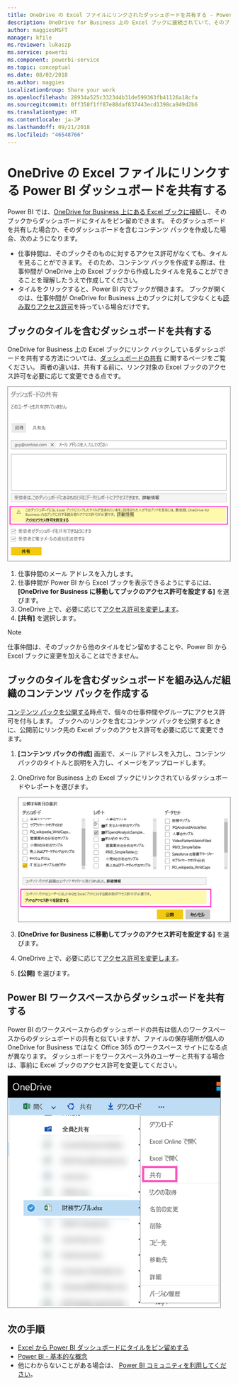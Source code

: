 ```yaml
---
title: OneDrive の Excel ファイルにリンクされたダッシュボードを共有する - Power BI
description: OneDrive for Business 上の Excel ブックに接続されていて、そのブックからタイルがピン留めされているダッシュボードの共有について説明します。
author: maggiesMSFT
manager: kfile
ms.reviewer: lukaszp
ms.service: powerbi
ms.component: powerbi-service
ms.topic: conceptual
ms.date: 08/02/2018
ms.author: maggies
LocalizationGroup: Share your work
ms.openlocfilehash: 28934a525c332344b31de599363fb41126a18cfa
ms.sourcegitcommit: 0ff358f1ff87e88daf837443ecd1398ca949d2b6
ms.translationtype: HT
ms.contentlocale: ja-JP
ms.lasthandoff: 09/21/2018
ms.locfileid: "46548766"
---
```

# <a name="share-a-power-bi-dashboard-that-links-to-an-excel-file-in-onedrive"></a>OneDrive の Excel ファイルにリンクする Power BI ダッシュボードを共有する
Power BI では、[OneDrive for Business 上にある Excel ブックに接続](service-excel-workbook-files.md)し、そのブックからダッシュボードにタイルをピン留めできます。 そのダッシュボードを共有した場合か、そのダッシュボードを含むコンテンツ パックを作成した場合、次のようになります。

* 仕事仲間は、そのブックそのものに対するアクセス許可がなくても、タイルを見ることができます。 そのため、コンテンツ パックを作成する際は、仕事仲間が OneDrive 上の Excel ブックから作成したタイルを見ることができることを理解したうえで作成してください。
* タイルをクリックすると、Power BI 内でブックが開きます。 ブックが開くのは、仕事仲間が OneDrive for Business 上のブックに対して少なくとも[読み取りアクセス許可](https://support.office.com/en-us/article/Share-documents-or-folders-in-Office-365-1fe37332-0f9a-4719-970e-d2578da4941c)を持っている場合だけです。

## <a name="share-a-dashboard-that-contains-workbook-tiles"></a>ブックのタイルを含むダッシュボードを共有する
OneDrive for Business 上の Excel ブックにリンク バックしているダッシュボードを共有する方法については、[ダッシュボードの共有](service-share-dashboards.md) に関するページをご覧ください。 両者の違いは、共有する前に、リンク対象の Excel ブックのアクセス許可を必要に応じて変更できる点です。

  ![[ダッシュ ボードの共有] ダイアログ ボックス](media/service-share-dashboard-that-links-to-excel-onedrive/pbi_share_workbk.png)

1. 仕事仲間のメール アドレスを入力します。
2. 仕事仲間が Power BI から Excel ブックを表示できるようにするには、 **[OneDrive for Business に移動してブックのアクセス許可を設定する]** を選びます。
3. OneDrive 上で、必要に応じて[アクセス許可を変更します](https://support.office.com/en-US/article/Share-files-and-folders-and-change-permissions-9fcc2f7d-de0c-4cec-93b0-a82024800c07)。
4. **[共有]** を選択します。

>[!NOTE]
>仕事仲間は、そのブックから他のタイルをピン留めすることや、Power BI から Excel ブックに変更を加えることはできません。
> 
> 

## <a name="create-an-organizational-content-pack-with-a-dashboard-that-contains-workbook-tiles"></a>ブックのタイルを含むダッシュボードを組み込んだ組織のコンテンツ パックを作成する
[コンテンツ パックを公開する](service-organizational-content-pack-create-and-publish.md)時点で、個々の仕事仲間やグループにアクセス許可を付与します。 ブックへのリンクを含むコンテンツ パックを公開するときに、公開前にリンク先の Excel ブックのアクセス許可を必要に応じて変更できます。

1. **[コンテンツ パックの作成]** 画面で、メール アドレスを入力し、コンテンツ パックのタイトルと説明を入力し、イメージをアップロードします。
2. OneDrive for Business 上の Excel ブックにリンクされているダッシュボードやレポートを選びます。
   
    ![コンテンツ パック内の Excel ブック](media/service-share-dashboard-that-links-to-excel-onedrive/pbi_contpack_workbk.png)
3. **[OneDrive for Business に移動してブックのアクセス許可を設定する]** を選びます。
4. OneDrive 上で、必要に応じて[アクセス許可を変更します](https://support.office.com/en-US/article/Share-files-and-folders-and-change-permissions-9fcc2f7d-de0c-4cec-93b0-a82024800c07)。
5. **[公開]** を選びます。

## <a name="share-a-dashboard-from-a-power-bi-workspace"></a>Power BI ワークスペースからダッシュボードを共有する
Power BI のワークスペースからのダッシュボードの共有は個人のワークスペースからのダッシュボードの共有と似ていますが、ファイルの保存場所が個人の OneDrive for Business ではなく Office 365 のワークスペース サイトになる点が異なります。 ダッシュボードをワークスペース外のユーザーと共有する場合は、事前に Excel ブックのアクセス許可を変更してください。

![OneDrive から共有する](media/service-share-dashboard-that-links-to-excel-onedrive/pbi_onedriveshare.png)

## <a name="next-steps"></a>次の手順
* [Excel から Power BI ダッシュボードにタイルをピン留めする](service-dashboard-pin-tile-from-excel.md)
* [Power BI - 基本的な概念](consumer/end-user-basic-concepts.md)
* 他にわからないことがある場合は、 [Power BI コミュニティを利用してください](http://community.powerbi.com/)。

